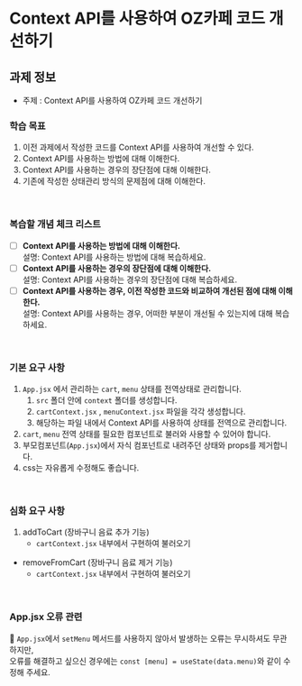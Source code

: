 # Context API를 사용하여 OZ카페 코드 개선하기

## 과제 정보

- 주제 : Context API를 사용하여 OZ카페 코드 개선하기

### 학습 목표

1. 이전 과제에서 작성한 코드를 Context API를 사용하여 개선할 수 있다.
2. Context API를 사용하는 방법에 대해 이해한다.
3. Context API를 사용하는 경우의 장단점에 대해 이해한다.
4. 기존에 작성한 상태관리 방식의 문제점에 대해 이해한다.

<br />

### 복습할 개념 체크 리스트

- [ ] **Context API를 사용하는 방법에 대해 이해한다.**
      <br/>설명: Context API를 사용하는 방법에 대해 복습하세요.
- [ ] **Context API를 사용하는 경우의 장단점에 대해 이해한다.**
      <br/>설명: Context API를 사용하는 경우의 장단점에 대해 복습하세요.
- [ ] **Context API를 사용하는 경우, 이전 작성한 코드와 비교하여 개선된 점에 대해 이해한다.**
      <br/>설명: Context API를 사용하는 경우, 어떠한 부분이 개선될 수 있는지에 대해 복습하세요.

<br />

### 기본 요구 사항

1. `App.jsx` 에서 관리하는 `cart`, `menu` 상태를 전역상태로 관리합니다.
   1. `src` 폴더 안에 `context` 폴더를 생성합니다.
   2. `cartContext.jsx` , `menuContext.jsx` 파일을 각각 생성합니다.
   3. 해당하는 파일 내에서 Context API를 사용하여 상태를 전역으로 관리합니다.
2. `cart`, `menu` 전역 상태를 필요한 컴포넌트로 불러와 사용할 수 있어야 합니다.
3. 부모컴포넌트(`App.jsx`)에서 자식 컴포넌트로 내려주던 상태와 props를 제거합니다.
4. css는 자유롭게 수정해도 좋습니다.

  <br />

### 심화 요구 사항

1. addToCart (장바구니 음료 추가 기능)
   - `cartContext.jsx` 내부에서 구현하여 불러오기

- removeFromCart (장바구니 음료 제거 기능)
  - `cartContext.jsx` 내부에서 구현하여 불러오기

<br/>

### App.jsx 오류 관련

🚨 `App.jsx`에서 `setMenu` 메서드를 사용하지 않아서 발생하는 오류는 무시하셔도 무관하지만,
<br/>오류를 해결하고 싶으신 경우에는 `const [menu] = useState(data.menu)`와 같이 수정해 주세요.
